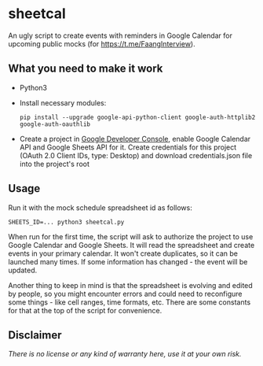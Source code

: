# sheetcal
An ugly script to create events with reminders in Google Calendar for upcoming public mocks (for https://t.me/FaangInterview).

## What you need to make it work
* Python3
* Install necessary modules:

  ```pip install --upgrade google-api-python-client google-auth-httplib2 google-auth-oauthlib```
* Create a project in [Google Developer Console](https://console.developers.google.com/apis/dashboard), enable Google Calendar API and Google Sheets API for it. Create credentials for this project (OAuth 2.0 Client IDs, type: Desktop) and download credentials.json file into the project's root

## Usage
Run it with the mock schedule spreadsheet id as follows:

 ```SHEETS_ID=... python3 sheetcal.py```

When run for the first time, the script will ask to authorize the project to use Google Calendar and Google Sheets. It will read the spreadsheet and create events in your primary calendar. It won't create duplicates, so it can be launched many times. If some information has changed - the event will be updated.

Another thing to keep in mind is that the spreadsheet is evolving and edited by people, so you might encounter errors and could need to reconfigure some things - like cell ranges, time formats, etc. There are some constants for that at the top of the script for convenience.

## Disclaimer
*There is no license or any kind of warranty here, use it at your own risk.*
